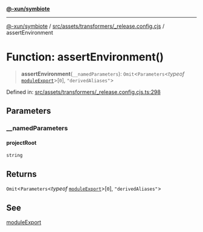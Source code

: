 [**@-xun/symbiote**](../../../../../README.md)

***

[@-xun/symbiote](../../../../../README.md) / [src/assets/transformers/\_release.config.cjs](../README.md) / assertEnvironment

# Function: assertEnvironment()

> **assertEnvironment**(`__namedParameters`): `Omit`\<`Parameters`\<*typeof* [`moduleExport`](moduleExport.md)\>\[`0`\], `"derivedAliases"`\>

Defined in: [src/assets/transformers/\_release.config.cjs.ts:298](https://github.com/Xunnamius/symbiote/blob/8fd852f7d3d2b033b941b077eff32144929c5b55/src/assets/transformers/_release.config.cjs.ts#L298)

## Parameters

### \_\_namedParameters

#### projectRoot

`string`

## Returns

`Omit`\<`Parameters`\<*typeof* [`moduleExport`](moduleExport.md)\>\[`0`\], `"derivedAliases"`\>

## See

[moduleExport](moduleExport.md)
